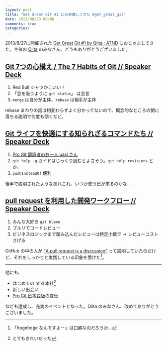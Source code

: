 ```yaml
---
layout: post
title: "Get Great Git #1 にお邪魔してきた #get_great_git"
date: 2013/08/29 00:00
comments: true
categories: 
---
```


2013/8/27に開催された [Get Great Git #1 by Qiita : ATND][83] におじゃましてきた。主催の [Qiita][72] のみなさん、どうもありがとうございました。

## [Git 7つの心構え / The 7 Habits of Git  // Speaker Deck](https://speakerdeck.com/sotarok/the-7-habits-of-git)

<!--more-->

<script async class="speakerdeck-embed" data-id="80584750f134013089bf7ad89fb6c866" data-ratio="1.33333333333333" src="//speakerdeck.com/assets/embed.js"></script>

1. Red Bull シャツかこいい！
2. 「息を吸うように `git status`」 は至言
3. `merge` は自分が主体、`rebase` は相手が主体

rebase まわりの話は相変わらずよく分かってないので、概念的なところの腑に落ちる説明で何度も頷くなど。

## [Git ライフを快適にする知られざるコマンドたち // Speaker Deck](https://speakerdeck.com/uasi/git-raihuwokuai-shi-nisuruzhi-rarezarukomandotati)

<script async class="speakerdeck-embed" data-id="93c2f080f12a0130564d36bb09fffb80" data-ratio="1.33333333333333" src="//speakerdeck.com/assets/embed.js"></script>

1. [Pro Git 翻訳者のお一人 uasi さん][62]
2. `git help -g` ガイドはじっくり読むとよさそう。`git help revisions` とか。
3. `pushInsteadOf` 便利

後半で説明されたようなあれこれ、いつか使う日が来るのかな…

## [pull request を利用した開発ワークフロー // Speaker Deck](https://speakerdeck.com/hotchpotch/pull-request-woli-yong-sitakai-fa-wakuhuro)

<script async class="speakerdeck-embed" data-id="bb1c0a10f1bc0130062a02c06ebb4dee" data-ratio="1.33333333333333" src="//speakerdeck.com/assets/embed.js"></script>

1. みんな大好き `git blame`
2. プルリでコードレビュー
3. ビジネスロジックまで踏み込んだレビューは特定小数で → レビューコストさげる

GitHub の中の人が ["A pull request is a discussion"][97] って説明していたのだけど、それをしっかりと実践している印象を受けた[^02]。

-----------------------

他にも、

- はじめての mixi 本社[^01]
- 新しい出会い
- [Pro Git 日本語版][40]の宣伝

なども達成し、充実のイベントとなった。Qiita のみなさん、改めてありがとうございました。

[38]: http://blog.livedoor.jp/kensuu/archives/54119909.html
[40]: http://progit-ja.github.io/
[62]: https://github.com/progit/progit/commits?author=uasi
[72]: http://qiita.com/
[83]: http://atnd.org/events/42085
[97]: https://speakerdeck.com/holman/how-github-uses-github-to-build-github

[^01]: とてもきれいだった

[^02]:「hogehoge なんですよー」は口癖なのだろうか…